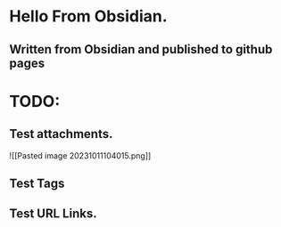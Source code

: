 # Hello From Obsidian.

## Written from Obsidian and published to github pages

# TODO:
## Test attachments.
![[Pasted image 20231011104015.png]]

## Test Tags

## Test URL Links.

